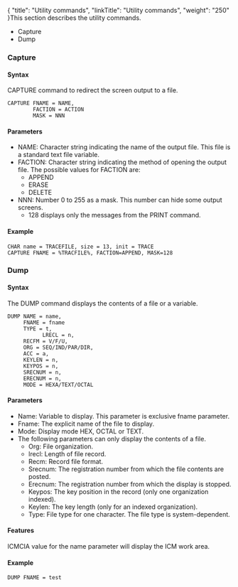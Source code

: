 {
    "title": "Utility commands",
    "linkTitle": "Utility commands",
    "weight": "250"
}This section describes the utility commands.

- Capture
- Dump

### Capture

#### Syntax

CAPTURE command to redirect the screen output to a file.

```
CAPTURE FNAME = NAME,
        FACTION = ACTION
        MASK = NNN
```

#### Parameters

- NAME: Character string indicating the name of the output file. This file is a standard text file variable.
- FACTION: Character string indicating the method of opening the output file. The possible values ​​for FACTION are:
    -   APPEND
    -   ERASE
    -   DELETE
- NNN: Number 0 to 255 as a mask. This number can hide some output screens.
    -   128 displays only the messages from the PRINT command.

#### Example

```
CHAR name = TRACEFILE, size = 13, init = TRACE
CAPTURE FNAME = %TRACFILE%, FACTION=APPEND, MASK=128
```

### Dump

#### Syntax

The DUMP command displays the contents of a file or a variable.

```
DUMP NAME = name,
     FNAME = fname
     TYPE = t,
           LRECL = n,
     RECFM = V/F/U,
     ORG = SEQ/IND/PAR/DIR,
     ACC = a,
     KEYLEN = n,
     KEYPOS = n,
     SRECNUM = n,
     ERECNUM = n,
     MODE = HEXA/TEXT/OCTAL
```

#### Parameters

- Name: Variable to display. This parameter is exclusive fname parameter.
- Fname: The explicit name of the file to display.
- Mode: Display mode HEX, OCTAL or TEXT.
- The following parameters can only display the contents of a file.
    -   Org: File organization.
    -   lrecl: Length of file record.
    -   Recm: Record file format.
    -   Srecnum: The registration number from which the file contents are posted.
    -   Erecnum: The registration number from which the display is stopped.
    -   Keypos: The key position in the record (only one organization indexed).
    -   Keylen: The key length (only for an indexed organization).
    -   Type: File type for one character. The file type is system-dependent.

#### Features

ICMCIA value for the name parameter will display the ​​ICM work area.

#### Example

```
DUMP FNAME = test
```
